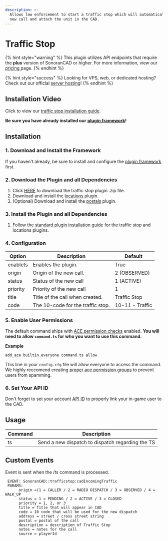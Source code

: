 ```yaml
---
description: >-
  Allows law enforcement to start a traffic stop which will automatically add a
  new call and attach the unit in the CAD.
---
```


# Traffic Stop

{% hint style="warning" %}
This plugin utilizes API endpoints that require the **plus** version of SonoranCAD or higher. For more information, view our [pricing ](../../../pricing/faq/)page.
{% endhint %}

{% hint style="success" %}
Looking for VPS, web, or dedicated hosting? Check out our official [server hosting](broken-reference)!
{% endhint %}

## Installation Video

Click to view our [traffic stop installation guide](https://youtu.be/QmI7Wst2ytY).

**Be sure you have already installed our** [**plugin framework**](../framework-installation.md)**!**

## Installation

### 1. Download and Install the Framework

If you haven't already, be sure to install and configure the [plugin framework](../framework-installation.md) first.

### 2. Download the Plugin and all Dependencies

1. Click [HERE](https://github.com/Sonoran-Software/sonoran_trafficstop/releases) to download the traffic stop plugin .zip file.
2. Download and install the [locations ](locations.md)plugin.
3. (Optional) Download and install the [postals](postals.md) plugin.

### 3. Install the Plugin and all Dependencies

1. Follow the [standard plugin installation guide](../plugin-installation/) for the traffic stop and locations plugins.

### 4. Configuration

| Option   | Description                       | Default         |
| -------- | --------------------------------- | --------------- |
| enablets | Enables the plugin.               | True            |
| origin   | Origin of the new call.           | 2 (OBSERVED)    |
| status   | Status of the new call            | 1 (ACTIVE)      |
| priority | Priority of the new call          | 1               |
| title    | Title of the call when created.   | Traffic Stop    |
| code     | The 10-code for the traffic stop. | 10-11 - Traffic |

### 5. Enable User Permissions

The default command ships with [ACE permission checks](https://forum.cfx.re/t/basic-aces-principals-overview-guide/90917) enabled. **You will need to allow `command.ts` for who you want to use this command.**

**Example**

`add_ace builtin.everyone command.ts allow`

This line in your `config.cfg` file will allow everyone to access the command. We highly reccomend creating [proper ace permission groups](https://forum.cfx.re/t/basic-aces-principals-overview-guide/90917) to prevent users from spamming.

### **6**. Set Your API ID

Don't forget to set your account [API ID](../../../api-integration/getting-started/setting-your-api-id.md) to properly link your in-game user to the CAD.

## Usage

| Command | Description                                      |
| ------- | ------------------------------------------------ |
| ts      | Send a new dispatch to dispatch regarding the TS |

## Custom Events

Event is sent when the /ts command is processed.

```
 EVENT: SonoranCAD::trafficstop:cadIncomingTraffic
 PARAMS:
      origin =(1 = CALLER / 2 = RADIO DISPATCH / 3 = OBSERVED / 4 = WALK_UP
      status = 1 = PENDING / 2 = ACTIVE / 3 = CLOSED
      priority = 1, 2, or 3
      title = Title that will appear in CAD
      code = 10 code that will be used for the new dispatch
      address = street / cross street string
      postal = postal of the call
      description = description of Traffic Stop
      notes = notes for the call
      source = playerId
```
